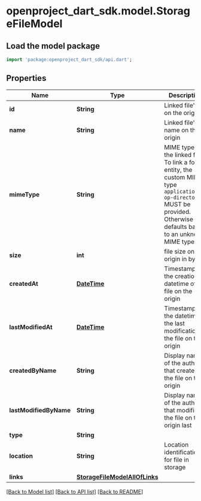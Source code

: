 # openproject_dart_sdk.model.StorageFileModel

## Load the model package
```dart
import 'package:openproject_dart_sdk/api.dart';
```

## Properties
Name | Type | Description | Notes
------------ | ------------- | ------------- | -------------
**id** | **String** | Linked file's id on the origin | 
**name** | **String** | Linked file's name on the origin | 
**mimeType** | **String** | MIME type of the linked file.  To link a folder entity, the custom MIME type `application/x-op-directory` MUST be provided. Otherwise it defaults back to an unknown MIME type. | [optional] 
**size** | **int** | file size on origin in bytes | [optional] 
**createdAt** | [**DateTime**](DateTime.md) | Timestamp of the creation datetime of the file on the origin | [optional] 
**lastModifiedAt** | [**DateTime**](DateTime.md) | Timestamp of the datetime of the last modification of the file on the origin | [optional] 
**createdByName** | **String** | Display name of the author that created the file on the origin | [optional] 
**lastModifiedByName** | **String** | Display name of the author that modified the file on the origin last | [optional] 
**type** | **String** |  | 
**location** | **String** | Location identification for file in storage | 
**links** | [**StorageFileModelAllOfLinks**](StorageFileModelAllOfLinks.md) |  | 

[[Back to Model list]](../README.md#documentation-for-models) [[Back to API list]](../README.md#documentation-for-api-endpoints) [[Back to README]](../README.md)


